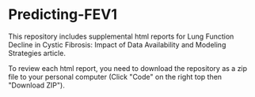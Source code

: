 # Predicting-FEV1
This repository includes supplemental html reports for Lung Function Decline in Cystic Fibrosis: Impact of Data Availability and Modeling Strategies article.

To review each html report, you need to download the repository as a zip file to your personal computer (Click "Code" on the right top then "Download ZIP").
